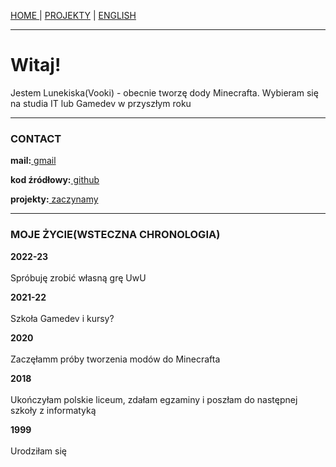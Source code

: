 <p><a href="/index.md">HOME    </a> | <a href="/projects.md">    PROJEKTY</a> | <a href="../index.md">    ENGLISH</a></p>

<hr>

<h1>Witaj!</h1>
<p>Jestem Lunekiska(Vooki) - obecnie tworzę dody Minecrafta. Wybieram się na studia IT lub Gamedev w przyszłym roku</p>

<hr>

<h3>CONTACT</h3>
  <p><b>mail:</b><a href="mailto:leafinkek@gmail.com"> gmail</a></p>
  <p><b>kod źródłowy:</b><a href="https://github.com/Vooki"> github</a></p>
  <p><b>projekty:</b><a href="/projects.md"> zaczynamy</a></p>
  
<hr>
  
<h3>MOJE ŻYCIE(WSTECZNA CHRONOLOGIA)</h3>
  <p><b>2022-23</b>
    <br><br>Spróbuję zrobić własną grę UwU</p>
  <p><b>2021-22</b>
    <br><br>Szkoła Gamedev i kursy?</p>
  <p><b>2020</b>
    <br><br>Zaczęłamm próby tworzenia modów do Minecrafta</p>
  <p><b>2018</b>
    <br><br>Ukończyłam polskie liceum, zdałam egzaminy i poszłam do następnej szkoły z informatyką</p>
  <p><b>1999</b>
    <br><br>Urodziłam się</p>
